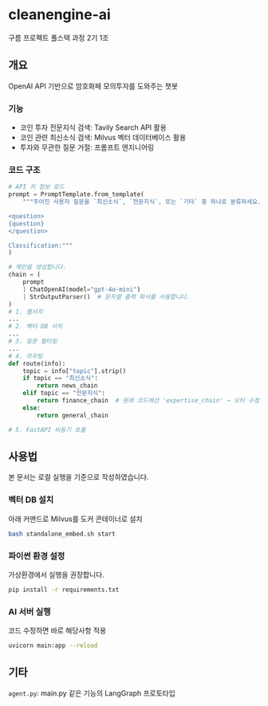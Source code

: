 # cleanengine-ai
구름 프로펙트 풀스택 과정 2기 1조
## 개요
OpenAI API 기반으로 암호화페 모의투자를 도와주는 챗봇
### 기능
- 코인 투자 전문지식 검색: Tavily Search API 활용
- 코인 관련 최신소식 검색: Milvus 벡터 데이터베이스 활용
- 투자와 무관한 질문 거절: 프롬프트 엔지니어링
### 코드 구조
```python
# API 키 정보 로드
prompt = PromptTemplate.from_template(
    """주어진 사용자 질문을 `최신소식`, `전문지식`, 또는 `기타` 중 하나로 분류하세요. 한 단어 이상으로 응답하지 마세요.

<question>
{question}
</question>

Classification:"""
)

# 체인을 생성합니다.
chain = (
    prompt
    | ChatOpenAI(model="gpt-4o-mini")
    | StrOutputParser()  # 문자열 출력 파서를 사용합니다.
)
# 1. 웹서치
...
# 2. 벡터 DB 서치
...
# 3. 질문 필터링
...
# 4. 라우팅
def route(info):
    topic = info["topic"].strip()
    if topic == "최신소식":
        return news_chain
    elif topic == "전문지식":
        return finance_chain  # 원래 코드에선 'expertise_chain' → 오타 수정
    else:
        return general_chain

# 5. FastAPI 비동기 호출
```
## 사용법
본 문서는 로컬 실행을 기준으로 작성하였습니다.
### 벡터 DB 설치
아래 커맨드로 Milvus를 도커 콘테이너로 설치
```sh
bash standalone_embed.sh start
```
### 파이썬 환경 설정
가상환경에서 실행을 권장합니다.
```sh
pip install -r requirements.txt
```
### AI 서버 실행
코드 수정하면 바로 해당사항 적용
```sh
uvicorn main:app --reload
```
## 기타
`agent.py`: main.py 같은 기능의 LangGraph 프로토타입
